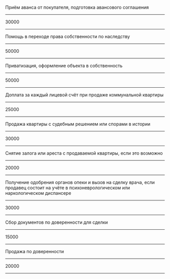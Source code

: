 
Приём аванса от покупателя, подготовка авансового соглашения

---

30000

---

Помощь в переходе права собственности по наследству

---

50000

---

Приватизация, оформление объекта в собственность

---

50000

---

Доплата за каждый лицевой счёт при продаже коммунальной квартиры

---

25000

---

Продажа квартиры с судебным решением или спорами в истории

---

30000

---

Снятие залога или ареста с продаваемой квартиры, если это возможно

---

20000

---

Получение одобрения органов опеки и вызов на сделку врача, если продавец состоит на учёте в психоневрологическом или наркологическом диспансере

---

30000

---

Сбор документов по доверенности для сделки

---

15000

---

Продажа по доверенности

---

20000

---